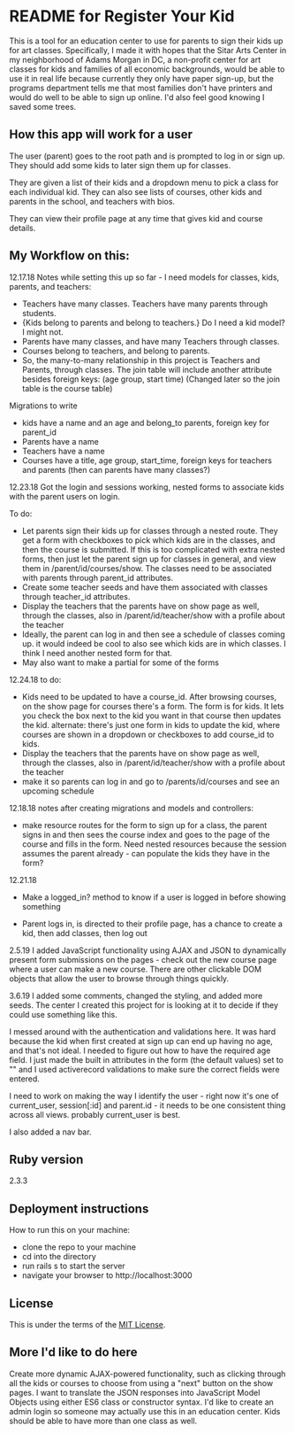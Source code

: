 # README for Register Your Kid

This is a tool for an education center to use for parents to sign their kids up for art classes. Specifically, I made it with hopes that the Sitar Arts Center in my neighborhood of Adams Morgan in DC, a non-profit center for art classes for kids and families of all economic backgrounds, would be able to use it in real life because currently they only have paper sign-up, but the programs department tells me that most families don't have printers and would do well to be able to sign up online. I'd also feel good knowing I saved some trees.

## How this app will work for a user

The user (parent) goes to the root path and is prompted to log in or sign up. They should add some kids to later sign them up for classes.

They are given a list of their kids and a dropdown menu to pick a class for each individual kid. They can also see lists of courses, other kids and parents in the school, and teachers with bios.

They can view their profile page at any time that gives kid and course details.

## My Workflow on this:

12.17.18
Notes while setting this up so far -
I need models for classes, kids, parents, and teachers:
* Teachers have many classes. Teachers have many parents through students.
* {Kids belong to parents and belong to teachers.} Do I need a kid model? I might not.
* Parents have many classes, and have many Teachers through classes.
* Courses belong to teachers, and belong to parents.
* So, the many-to-many relationship in this project is Teachers and Parents, through classes. The join table will include another attribute besides foreign keys: (age group, start time)
(Changed later so the join table is the course table)

Migrations to write
* kids have a name and an age and belong_to parents, foreign key for parent_id
* Parents have a name
* Teachers have a name
* Courses have a title, age group, start_time, foreign keys for teachers and parents (then can parents have many classes?)

12.23.18
Got the login and sessions working, nested forms to associate kids with the parent users on login.

To do:
* Let parents sign their kids up for classes through a nested route. They get a form with checkboxes to pick which kids are in the classes, and then the course is submitted. If this is too complicated with extra nested forms, then just let the parent sign up for classes in general, and view them in /parent/id/courses/show. The classes need to be associated with parents through parent_id attributes.
* Create some teacher seeds and have them associated with classes through teacher_id attributes.
* Display the teachers that the parents have on show page as well, through the classes, also in /parent/id/teacher/show with a profile about the teacher
* Ideally, the parent can log in and then see a schedule of classes coming up. it would indeed be cool to also see which kids are in which classes. I think I need another nested form for that.
* May also want to make a partial for some of the forms

12.24.18 to do:

* Kids need to be updated to have a course_id. After browsing courses, on the show page for courses there's a form. The form is for kids. It lets you check the box next to the kid you want in that course then updates the kid.
alternate: there's just one form in kids to update the kid, where courses are shown in a dropdown or checkboxes to add course_id to kids.
* Display the teachers that the parents have on show page as well, through the classes, also in /parent/id/teacher/show with a profile about the teacher
* make it so parents can log in and go to /parents/id/courses and see an upcoming schedule


12.18.18 notes after creating migrations and models and controllers:

* make resource routes for the form to sign up for a class, the parent signs in and then sees the course index and goes to the page of the course and fills in the form. Need nested resources because the session assumes the parent already - can populate the kids they have in the form?

12.21.18

* Make a logged_in? method to know if a user is logged in before showing something

* Parent logs in, is directed to their profile page, has a chance to create a kid, then add classes, then log out

2.5.19
I added JavaScript functionality using AJAX and JSON to dynamically present form submissions on the pages - check out the new course page where a user can make a new course. There are other clickable DOM objects that allow the user to browse through things quickly.

3.6.19
I added some comments, changed the styling, and added more seeds. The center I created this project for is looking at it to decide if they could use something like this.

I messed around with the authentication and validations here. It was hard because the kid when first created at sign up can end up having no age, and that's not ideal. I needed to figure out how to have the required age field. I just made the built in attributes in the form (the default values) set to "" and I used activerecord validations to make sure the correct fields were entered.

I need to work on making the way I identify the user - right now it's one of  current_user, session[:id] and parent.id - it needs to be one consistent thing across all views. probably current_user is best.

I also added a nav bar.


## Ruby version

2.3.3


## Deployment instructions

How to run this on your machine:
* clone the repo to your machine
* cd into the directory
* run rails s to start the server
* navigate your browser to http://localhost:3000

## License

This is under the terms of the [MIT License](https://opensource.org/licenses/MIT).

## More I'd like to do here
Create more dynamic AJAX-powered functionality, such as clicking through all the kids or courses to choose from using a "next" button on the show pages.
I want to translate the JSON responses into JavaScript Model Objects using either ES6 class or constructor syntax.
I'd like to create an admin login so someone may actually use this in an education center. Kids should be able to have more than one class as well.
